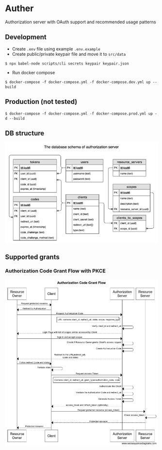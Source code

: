 # Auther

Authorization server with OAuth support and recommended usage patterns

## Development

-  Create `.env` file using example `.env.example`
-  Create public/private keypair file and move it to `src/data`
```
$ npx babel-node scripts/cli secrets keypair keypair.json
```
- Run docker compose 
```
$ docker-compose -f docker-compose.yml -f docker-compose.dev.yml up --build
```

## Production (not tested)

```
$ docker-compose -f docker-compose.yml -f docker-compose.prod.yml up -d --build
```

## DB structure

![Test Image 1](images/auther-DB-structure.png)

## Supported grants

### Authorization Code Grant Flow with PKCE

![Test Image 1](images/Authorization-Code-Grant-Flow.png)
